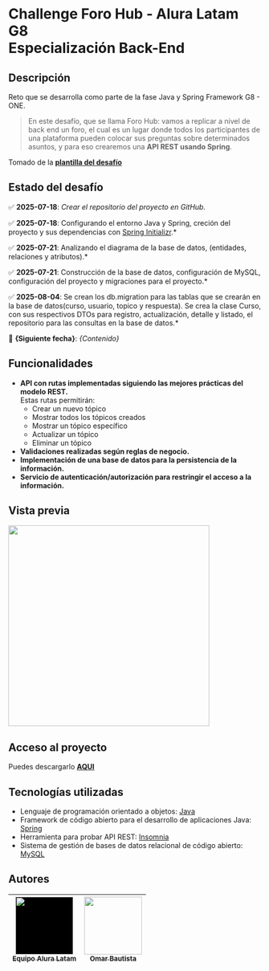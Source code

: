 
# Challenge Foro Hub - Alura Latam G8<br>Especialización Back-End

## Descripción
Reto que se desarrolla como parte de la fase Java y Spring Framework G8 - ONE.

>En este desafío, que se llama Foro Hub: vamos a replicar a nivel de back end un foro, el cual es un lugar donde todos los participantes de una plataforma
pueden colocar sus preguntas sobre determinados asuntos, y para eso crearemos una **API REST usando Spring**.

Tomado de la **[plantilla del desafío](https://trello.com/b/9DeAlIsq/foro-hub-challenge-back-end)**

## Estado del desafío
:white_check_mark: **2025-07-18**: *Crear el repositorio del proyecto en GitHub.*

:white_check_mark: **2025-07-18**: Configurando el entorno Java y Spring, creción del proyecto y sus dependencias con [Spring Initializr](https://start.spring.io).*

:white_check_mark: **2025-07-21**: Analizando el diagrama de la base de datos, (entidades, relaciones y atributos).*

:white_check_mark: **2025-07-21**: Construcción de la base de datos, configuración de MySQL, configuración del proyecto y migraciones para el proyecto.*

:white_check_mark: **2025-08-04**: Se crean los db.migration para las tablas que se crearán en la base de datos(curso, usuario, topico y respuesta). Se crea la clase Curso, con sus respectivos DTOs para registro, actualización, detalle y listado, el repositorio para las consultas en la base de datos.*

:cherries: **{Siguiente fecha}**: *{Contenido}*

## Funcionalidades
* **API con rutas implementadas siguiendo las mejores prácticas del modelo REST.**<br>Estas rutas permitirán:
	- Crear un nuevo tópico
	- Mostrar todos los tópicos creados
	- Mostrar un tópico específico
	- Actualizar un tópico
	- Eliminar un tópico
* **Validaciones realizadas según reglas de negocio.**
* **Implementación de una base de datos para la persistencia de la información.**
* **Servicio de autenticación/autorización para restringir el acceso a la información.**

## Vista previa
<img src="#" width="400"><br>

## Acceso al proyecto
Puedes descargarlo **[AQUI](https://github.com/oabm77/challenge-forohub/archive/refs/heads/master.zip)**

## Tecnologías utilizadas
- Lenguaje de programación orientado a objetos: [Java](https://www.java.com)
- Framework de código abierto para el desarrollo de aplicaciones Java: [Spring](https://spring.io)
- Herramienta para probar API REST: [Insomnia](https://insomnia.rest)
- Sistema de gestión de bases de datos relacional de código abierto: [MySQL](https://www.mysql.com)

## Autores
| [<img src="https://www.aluracursos.com/assets/img/home/alura-logo.1730889068.svg" width=115 height=115 style="background-color:black;"><br><sub>Equipo Alura Latam</sub>](https://www.aluracursos.com) |  [<img src="https://live.staticflickr.com/65535/54296423135_023657de24_q_d.jpg" width=115><br><sub>Omar Bautista</sub>]([https://udocumentos.blogspot.com) |
| :---: | :---: |